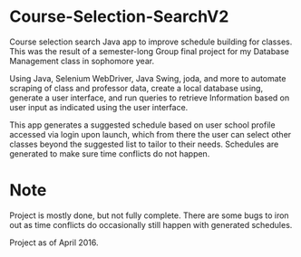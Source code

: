 # Course-Selection-SearchV2
Course selection search Java app to improve schedule building for classes. This was the result of a semester-long
Group final project for my Database Management class in sophomore year.

Using  Java, Selenium WebDriver, Java Swing, joda, and more to automate scraping of class and professor data, create a local database using, generate a user interface, and run queries to retrieve Information based on user input as indicated using the user interface.

This app generates a suggested schedule based on user school profile accessed via login upon launch, which from there the user can select other classes beyond the suggested list to tailor to their needs. Schedules are generated to make sure time conflicts do not happen.


# Note
Project is mostly done, but not fully complete. There are some bugs to iron out as time conflicts do occasionally still happen with generated schedules.
 
Project as of April 2016.
